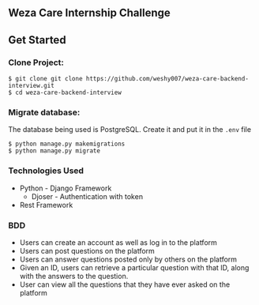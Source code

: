 ## Weza Care Internship Challenge

## Get Started
### Clone Project:
```
$ git clone git clone https://github.com/weshy007/weza-care-backend-interview.git 
$ cd weza-care-backend-interview
```
### Migrate database:
The database being used is PostgreSQL. Create it and put it in the `.env` file

    $ python manage.py makemigrations
    $ python manage.py migrate

### Technologies Used
- Python - Django Framework
    - Djoser - Authentication with token
- Rest Framework

### BDD
- Users can create an account as well as log in to the platform
- Users can post questions on the platform
- Users can answer questions posted only by others on the platform
- Given an ID, users can retrieve a particular question with that ID, along with the answers to
the question.
- User can view all the questions that they have ever asked on the platform

